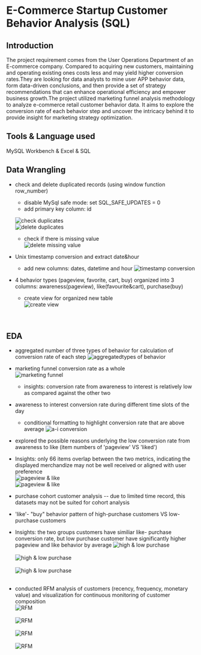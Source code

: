 # E-Commerce Startup Customer Behavior Analysis (SQL)

## Introduction 
The project requirement comes from the User Operations Department of an E-commerce company. Compared to acquiring new customers, maintaining and operating existing ones costs less and may yield higher conversion rates.They are looking for data analysts to mine user APP behavior data, form data-driven conclusions, and then provide a set of strategy recommendations that can enhance operational efficiency and empower business growth.The project utilized marketing funnel analysis methodology to analyze e-commerce retail customer behavior data. It aims to explore the conversion rate of each behavior step and uncover the intricacy behind it to provide insight for marketing strategy optimization. 

## Tools & Language used 
MySQL Workbench & Excel & SQL


## Data Wrangling
* check and delete duplicated records (using window function row_number)
  - disable MySql safe mode: set SQL_SAFE_UPDATES = 0
  - add primary key column: id

   ![check duplicates](https://github.com/user-attachments/assets/9dfc99c2-ed93-4c33-a21c-233ee8bacb50)<br>
   ![delete duplicates](https://github.com/user-attachments/assets/9af07a2f-123e-4f7b-b571-c1c2c2a28943)<br>
   - check if there is missing value<br>
   ![delete missing value](https://github.com/user-attachments/assets/08c1deb4-8007-492a-800c-96b96151362b)<br>
  
* Unix timestamp conversion and extract date&hour
   - add new columns: dates, datetime and hour
   ![timestamp conversion](https://github.com/user-attachments/assets/d4ca87e4-1311-46ef-8d63-fb474383ff8d)<br>
    
  
* 4 behavior types (pageview, favorite, cart, buy) organized into 3 columns: awareness(pageview), like(favourite&cart), purchase(buy) 
   - create view for organized new table<br>
   ![create view](https://github.com/user-attachments/assets/51f577b5-08e7-43ca-af20-1c22c52672de)<br><br><br>

## EDA
* aggregated number of three types of behavior for calculation of conversion rate of each step
   ![aggregatedtypes of behavior](https://github.com/user-attachments/assets/0eb4a127-13a5-4b31-a858-93ad7692139d)<br>
* marketing funnel conversion rate as a whole <br>
   ![marketing funnel](https://github.com/user-attachments/assets/5f9b1139-e953-4ac7-8af0-f264d0ce85c1)<br>
   - insights: conversion rate from awareness to interest is relatively low as compared against the other two 

* awareness to interest conversion rate during different time slots of the day<br>
  - conditional formatting to highlight conversion rate that are above average
   ![a-i conversion](https://github.com/user-attachments/assets/dc74e9bc-6067-4ec5-ac83-07284817de77)<br>
  

* explored the possible reasons underlying the low conversion rate from awareness to like (item numbers of 'pageview' VS 'liked')
* Insights: only 66 items overlap between the two metrics, indicating the displayed merchandize may not be well received or aligned with user preference<br>
  ![pageview & like](https://github.com/user-attachments/assets/27f9a8e6-c1fc-4556-b8db-3a54de1149ce)<br>
  ![pageview & like](https://github.com/user-attachments/assets/8ad9e18e-bfb7-44cc-a743-21ec60235187)<br>

 
* purchase cohort customer analysis -- due to limited time record, this datasets may not be suited for cohort analysis<br>

* 'like'- "buy" behavior pattern of high-purchase customers VS low-purchase customers
* Insights: the two groups customers have similiar like- purchase conversion rate, but low purchase customer have significantly higher pageview and like behavior by average
  ![high & low purchase](https://github.com/user-attachments/assets/aa7300a8-8421-4a7b-9e09-43e9664672d6)<br><br>
  ![high & low purchase](https://github.com/user-attachments/assets/3786d85e-d3b0-4e33-8d20-6115cc231a66)<br><br>
  ![high & low purchase](https://github.com/user-attachments/assets/18a78b95-cafd-49b9-a994-024459ce6ec5)<br><br>
  
* conducted RFM analysis of customers (recency, frequency, monetary value) and visualization for continuous monitoring of customer composition<br>
  ![RFM](https://github.com/user-attachments/assets/a1eb94e8-9765-484a-807d-370adef8cd12)<br><br>
  ![RFM](https://github.com/user-attachments/assets/dc39b6e1-d43d-4512-91b0-d1c6ce762be5)<br><br>
  ![RFM](https://github.com/user-attachments/assets/f5d56f25-ec01-4257-8dec-58f920ac6373)<br><br>
  ![RFM](https://github.com/user-attachments/assets/827be5cd-85a7-4297-8d41-8e2c817b74c8)<br><br>
